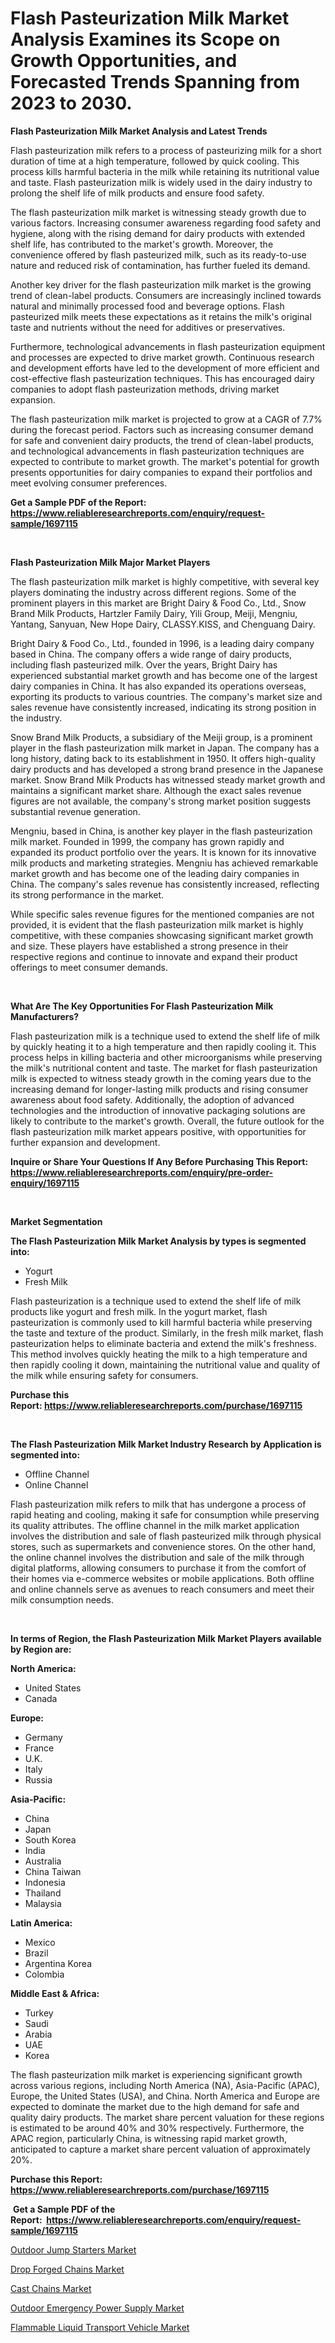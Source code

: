 <p><h1>Flash Pasteurization Milk Market Analysis Examines its Scope on Growth Opportunities, and Forecasted Trends Spanning from 2023 to 2030.</h1></p><p><strong>Flash Pasteurization Milk Market Analysis and Latest Trends</strong></p>
<p><p>Flash pasteurization milk refers to a process of pasteurizing milk for a short duration of time at a high temperature, followed by quick cooling. This process kills harmful bacteria in the milk while retaining its nutritional value and taste. Flash pasteurization milk is widely used in the dairy industry to prolong the shelf life of milk products and ensure food safety.</p><p>The flash pasteurization milk market is witnessing steady growth due to various factors. Increasing consumer awareness regarding food safety and hygiene, along with the rising demand for dairy products with extended shelf life, has contributed to the market's growth. Moreover, the convenience offered by flash pasteurized milk, such as its ready-to-use nature and reduced risk of contamination, has further fueled its demand.</p><p>Another key driver for the flash pasteurization milk market is the growing trend of clean-label products. Consumers are increasingly inclined towards natural and minimally processed food and beverage options. Flash pasteurized milk meets these expectations as it retains the milk's original taste and nutrients without the need for additives or preservatives.</p><p>Furthermore, technological advancements in flash pasteurization equipment and processes are expected to drive market growth. Continuous research and development efforts have led to the development of more efficient and cost-effective flash pasteurization techniques. This has encouraged dairy companies to adopt flash pasteurization methods, driving market expansion.</p><p>The flash pasteurization milk market is projected to grow at a CAGR of 7.7% during the forecast period. Factors such as increasing consumer demand for safe and convenient dairy products, the trend of clean-label products, and technological advancements in flash pasteurization techniques are expected to contribute to market growth. The market's potential for growth presents opportunities for dairy companies to expand their portfolios and meet evolving consumer preferences.</p></p>
<p><strong>Get a Sample PDF of the Report:&nbsp; <a href="https://www.reliableresearchreports.com/enquiry/request-sample/1697115">https://www.reliableresearchreports.com/enquiry/request-sample/1697115</a></strong></p>
<p>&nbsp;</p>
<p><strong>Flash Pasteurization Milk Major Market Players</strong></p>
<p><p>The flash pasteurization milk market is highly competitive, with several key players dominating the industry across different regions. Some of the prominent players in this market are Bright Dairy & Food Co., Ltd., Snow Brand Milk Products, Hartzler Family Dairy, Yili Group, Meiji, Mengniu, Yantang, Sanyuan, New Hope Dairy, CLASSY.KISS, and Chenguang Dairy. </p><p>Bright Dairy & Food Co., Ltd., founded in 1996, is a leading dairy company based in China. The company offers a wide range of dairy products, including flash pasteurized milk. Over the years, Bright Dairy has experienced substantial market growth and has become one of the largest dairy companies in China. It has also expanded its operations overseas, exporting its products to various countries. The company's market size and sales revenue have consistently increased, indicating its strong position in the industry.</p><p>Snow Brand Milk Products, a subsidiary of the Meiji group, is a prominent player in the flash pasteurization milk market in Japan. The company has a long history, dating back to its establishment in 1950. It offers high-quality dairy products and has developed a strong brand presence in the Japanese market. Snow Brand Milk Products has witnessed steady market growth and maintains a significant market share. Although the exact sales revenue figures are not available, the company's strong market position suggests substantial revenue generation.</p><p>Mengniu, based in China, is another key player in the flash pasteurization milk market. Founded in 1999, the company has grown rapidly and expanded its product portfolio over the years. It is known for its innovative milk products and marketing strategies. Mengniu has achieved remarkable market growth and has become one of the leading dairy companies in China. The company's sales revenue has consistently increased, reflecting its strong performance in the market.</p><p>While specific sales revenue figures for the mentioned companies are not provided, it is evident that the flash pasteurization milk market is highly competitive, with these companies showcasing significant market growth and size. These players have established a strong presence in their respective regions and continue to innovate and expand their product offerings to meet consumer demands.</p></p>
<p>&nbsp;</p>
<p><strong>What Are The Key Opportunities For Flash Pasteurization Milk Manufacturers?</strong></p>
<p><p>Flash pasteurization milk is a technique used to extend the shelf life of milk by quickly heating it to a high temperature and then rapidly cooling it. This process helps in killing bacteria and other microorganisms while preserving the milk's nutritional content and taste. The market for flash pasteurization milk is expected to witness steady growth in the coming years due to the increasing demand for longer-lasting milk products and rising consumer awareness about food safety. Additionally, the adoption of advanced technologies and the introduction of innovative packaging solutions are likely to contribute to the market's growth. Overall, the future outlook for the flash pasteurization milk market appears positive, with opportunities for further expansion and development.</p></p>
<p><strong>Inquire or Share Your Questions If Any Before Purchasing This Report: <a href="https://www.reliableresearchreports.com/enquiry/pre-order-enquiry/1697115">https://www.reliableresearchreports.com/enquiry/pre-order-enquiry/1697115</a></strong></p>
<p>&nbsp;</p>
<p><strong>Market Segmentation</strong></p>
<p><strong>The Flash Pasteurization Milk Market Analysis by types is segmented into:</strong></p>
<p><ul><li>Yogurt</li><li>Fresh Milk</li></ul></p>
<p><p>Flash pasteurization is a technique used to extend the shelf life of milk products like yogurt and fresh milk. In the yogurt market, flash pasteurization is commonly used to kill harmful bacteria while preserving the taste and texture of the product. Similarly, in the fresh milk market, flash pasteurization helps to eliminate bacteria and extend the milk's freshness. This method involves quickly heating the milk to a high temperature and then rapidly cooling it down, maintaining the nutritional value and quality of the milk while ensuring safety for consumers.</p></p>
<p><strong>Purchase this Report:&nbsp;<a href="https://www.reliableresearchreports.com/purchase/1697115">https://www.reliableresearchreports.com/purchase/1697115</a></strong></p>
<p>&nbsp;</p>
<p><strong>The Flash Pasteurization Milk Market Industry Research by Application is segmented into:</strong></p>
<p><ul><li>Offline Channel</li><li>Online Channel</li></ul></p>
<p><p>Flash pasteurization milk refers to milk that has undergone a process of rapid heating and cooling, making it safe for consumption while preserving its quality attributes. The offline channel in the milk market application involves the distribution and sale of flash pasteurized milk through physical stores, such as supermarkets and convenience stores. On the other hand, the online channel involves the distribution and sale of the milk through digital platforms, allowing consumers to purchase it from the comfort of their homes via e-commerce websites or mobile applications. Both offline and online channels serve as avenues to reach consumers and meet their milk consumption needs.</p></p>
<p>&nbsp;</p>
<p><strong>In terms of Region, the Flash Pasteurization Milk Market Players available by Region are:</strong></p>
<p>
    <p> <strong> North America: </strong>
        <ul>
            <li>United States</li>
            <li>Canada</li>
        </ul>
        </p> 
    <p> <strong> Europe: </strong>
        <ul>
            <li>Germany</li>
            <li>France</li>
            <li>U.K.</li>
            <li>Italy</li>
            <li>Russia</li>
        </ul>
        </p> 
    <p> <strong> Asia-Pacific: </strong>
        <ul>
            <li>China</li>
            <li>Japan</li>
            <li>South Korea</li>
            <li>India</li>
            <li>Australia</li>
            <li>China Taiwan</li>
            <li>Indonesia</li>
            <li>Thailand</li>
            <li>Malaysia</li>
        </ul>
        </p> 
    <p> <strong> Latin America: </strong>
        <ul>
            <li>Mexico</li>
            <li>Brazil</li>
            <li>Argentina Korea</li>
            <li>Colombia</li>
        </ul>
        </p> 
    <p> <strong> Middle East & Africa: </strong>
        <ul>
            <li>Turkey</li>
            <li>Saudi</li>
            <li>Arabia</li>
            <li>UAE</li>
            <li>Korea</li>
        </ul>
    </p>
    </p>
<p><p>The flash pasteurization milk market is experiencing significant growth across various regions, including North America (NA), Asia-Pacific (APAC), Europe, the United States (USA), and China. North America and Europe are expected to dominate the market due to the high demand for safe and quality dairy products. The market share percent valuation for these regions is estimated to be around 40% and 30% respectively. Furthermore, the APAC region, particularly China, is witnessing rapid market growth, anticipated to capture a market share percent valuation of approximately 20%.</p></p>
<p><strong>Purchase this Report: <a href="https://www.reliableresearchreports.com/purchase/1697115">https://www.reliableresearchreports.com/purchase/1697115</a></strong></p>
<p>&nbsp;<strong>Get a Sample PDF of the Report:&nbsp;&nbsp;<a href="https://www.reliableresearchreports.com/enquiry/request-sample/1697115">https://www.reliableresearchreports.com/enquiry/request-sample/1697115</a></strong></p>
<p><strong></strong></p>
<p><p><a href="https://www.linkedin.com/pulse/outdoor-jump-starters-market-share-amp-new-trends-analysis-3k7ve/">Outdoor Jump Starters Market</a></p><p><a href="https://medium.com/@vallieemard78/drop-forged-chains-market-the-key-to-successful-business-strategy-forecast-till-2030-db210d1af5e5">Drop Forged Chains Market</a></p><p><a href="https://medium.com/@marcoshoppe2023/cast-chains-nbsp-market-focuses-on-market-share-size-and-projected-forecast-till-2030-df0924b0c01e">Cast Chains Market</a></p><p><a href="https://www.linkedin.com/pulse/decoding-outdoor-emergency-power-supply-market-deep-dive-1dmoe/">Outdoor Emergency Power Supply Market</a></p><p><a href="https://www.linkedin.com/pulse/flammable-liquid-transport-vehicle-market-share-amp-new-trends-q9ixe/">Flammable Liquid Transport Vehicle Market</a></p></p>